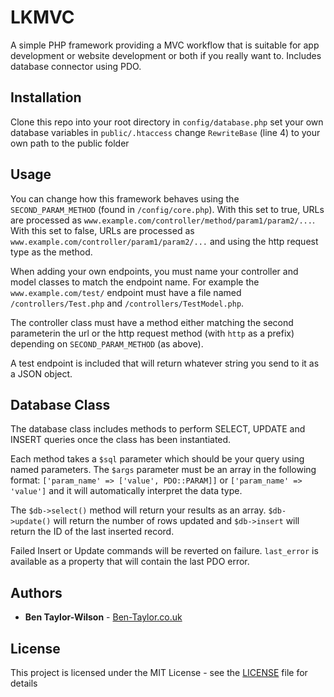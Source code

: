 # LKMVC

A simple PHP framework providing a MVC workflow that is suitable for app development or website development or both if you really want to. Includes database connector using PDO. 

## Installation

Clone this repo into your root directory
in `config/database.php` set your own database variables
in `public/.htaccess` change `RewriteBase` (line 4) to your own path to the public folder

## Usage

You can change how this framework behaves using the `SECOND_PARAM_METHOD` (found in `/config/core.php`). With this set to true, URLs are processed as `www.example.com/controller/method/param1/param2/...`. With this set to false, URLs are processed as `www.example.com/controller/param1/param2/...` and using the http request type as the method.

When adding your own endpoints, you must name your controller and model classes to match the endpoint name. For example the `www.example.com/test/` endpoint must have a file named `/controllers/Test.php` and `/controllers/TestModel.php`. 

The controller class must have a method either matching the second parameterin the url or the http request method (with `http` as a prefix) depending on `SECOND_PARAM_METHOD` (as above).

A test endpoint is included that will return whatever string you send to it as a JSON object.

## Database Class

The database class includes methods to perform SELECT, UPDATE and INSERT queries once the class has been instantiated.

Each method takes a `$sql` parameter which should be your query using named parameters. The `$args` parameter must be an array in the following format: `['param_name' => ['value', PDO::PARAM]]` or `['param_name' => 'value']` and it will automatically interpret the data type.

The `$db->select()` method will return your results as an array. `$db->update()` will return the number of rows updated and `$db->insert` will return the ID of the last inserted record.

Failed Insert or Update commands will be reverted on failure. `last_error` is available as a property that will contain the last PDO error.

## Authors

* **Ben Taylor-Wilson** - [Ben-Taylor.co.uk](https://www.ben-taylor.co.uk/)

## License

This project is licensed under the MIT License - see the [LICENSE](LICENSE) file for details
